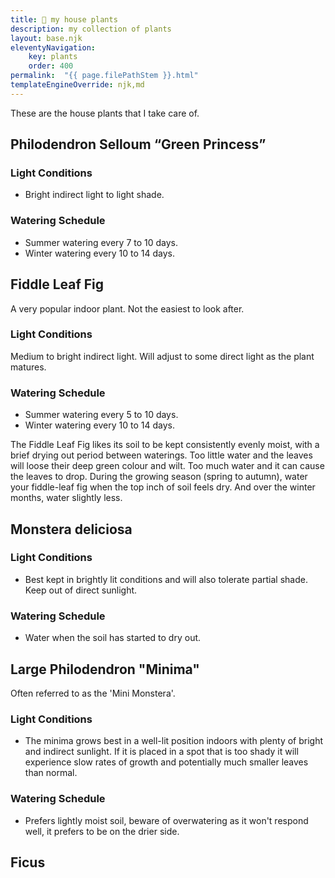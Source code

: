 ```yaml
---
title: 🍃 my house plants
description: my collection of plants
layout: base.njk
eleventyNavigation:
    key: plants
    order: 400
permalink:  "{{ page.filePathStem }}.html"
templateEngineOverride: njk,md
---
```


These are the house plants that I take care of.

## Philodendron Selloum “Green Princess”

### Light Conditions

* Bright indirect light to light shade.

### Watering Schedule

* Summer watering every 7 to 10 days.
* Winter watering every 10 to 14 days.

## Fiddle Leaf Fig

A very popular indoor plant. Not the easiest to look after.

### Light Conditions

Medium to bright indirect light. Will adjust to some direct light as the plant matures.

### Watering Schedule

* Summer watering every 5 to 10 days.
* Winter watering every 10 to 14 days.

The Fiddle Leaf Fig likes its soil to be kept consistently evenly moist, with a brief drying out period between waterings. Too little water and the leaves will loose their deep green colour and wilt. Too much water and it can cause the leaves to drop. During the growing season (spring to autumn), water your fiddle-leaf fig when the top inch of soil feels dry. And over the winter months, water slightly less.

## Monstera deliciosa

### Light Conditions

* Best kept in brightly lit conditions and will also tolerate partial shade. Keep out of direct sunlight.

### Watering Schedule

* Water when the soil has started to dry out.

## Large Philodendron "Minima"

Often referred to as the 'Mini Monstera'.

### Light Conditions

* The minima grows best in a well-lit position indoors with plenty of bright and indirect sunlight. If it is placed in a spot that is too shady it will experience slow rates of growth and potentially much smaller leaves than normal.

### Watering Schedule

* Prefers lightly moist soil, beware of overwatering as it won't respond well, it prefers to be on the drier side.

## Ficus

